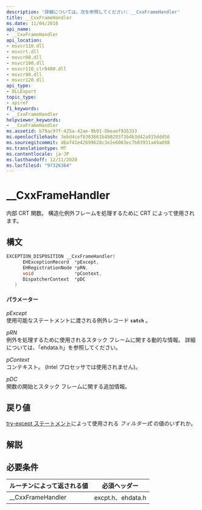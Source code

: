 ```yaml
---
description: '詳細については、次を参照してください: __CxxFrameHandler'
title: __CxxFrameHandler
ms.date: 11/04/2016
api_name:
- __CxxFrameHandler
api_location:
- msvcr110.dll
- msvcrt.dll
- msvcr80.dll
- msvcr100.dll
- msvcr110_clr0400.dll
- msvcr90.dll
- msvcr120.dll
api_type:
- DLLExport
topic_type:
- apiref
f1_keywords:
- __CxxFrameHandler
helpviewer_keywords:
- __CxxFrameHandler
ms.assetid: b79ac97f-425a-42ae-9b91-8beaef935333
ms.openlocfilehash: 3ebd4cefb303661b4b0293f3b4b3d42a915ddd56
ms.sourcegitcommit: d6af41e42699628c3e2e6063ec7b03931a49a098
ms.translationtype: MT
ms.contentlocale: ja-JP
ms.lasthandoff: 12/11/2020
ms.locfileid: "97326364"
---
```

# <a name="__cxxframehandler"></a>__CxxFrameHandler

内部 CRT 関数。 構造化例外フレームを処理するために CRT によって使用されます。

## <a name="syntax"></a>構文

```cpp
EXCEPTION_DISPOSITION __CxxFrameHandler(
      EHExceptionRecord  *pExcept,
      EHRegistrationNode *pRN,
      void               *pContext,
      DispatcherContext  *pDC
   )
```

#### <a name="parameters"></a>パラメーター

*pExcept*<br/>
使用可能なステートメントに渡される例外レコード **`catch`** 。

*pRN*<br/>
例外を処理するために使用されるスタック フレームに関する動的な情報。 詳細については、「ehdata.h」を参照してください。

*pContext*<br/>
コンテキスト。 (Intel プロセッサでは使用されません)。

*pDC*<br/>
関数の開始とスタック フレームに関する追加情報。

## <a name="return-value"></a>戻り値

[try-except ステートメント](../cpp/try-except-statement.md)によって使用される *フィルター式* の値のいずれか。

## <a name="remarks"></a>解説

## <a name="requirements"></a>必要条件

|ルーチンによって返される値|必須ヘッダー|
|-------------|---------------------|
|__CxxFrameHandler|excpt.h、ehdata.h|
